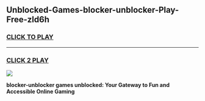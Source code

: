 
## Unblocked-Games-blocker-unblocker-Play-Free-zld6h
<h3>
<a href="https://premium76.site?title=blocker-unblocker&ref=21A">CLICK TO PLAY</a></h3>
<hr>

<h3>
<a href="https://premium76.site?title=blocker-unblocker&ref=21A">CLICK 2 PLAY</a>
  
</h3>

<a href="https://premium76.site?title=blocker-unblocker&ref=21A"><img src="https://clearcache.store/games.png"></a>


**blocker-unblocker games unblocked: Your Gateway to Fun and Accessible Online Gaming**
